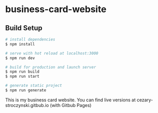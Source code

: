 # business-card-website

## Build Setup

```bash
# install dependencies
$ npm install

# serve with hot reload at localhost:3000
$ npm run dev

# build for production and launch server
$ npm run build
$ npm run start

# generate static project
$ npm run generate
```

This is my business card website. You can find live versions at
cezary-stroczynski.gitbub.io (with Gitbub Pages)
